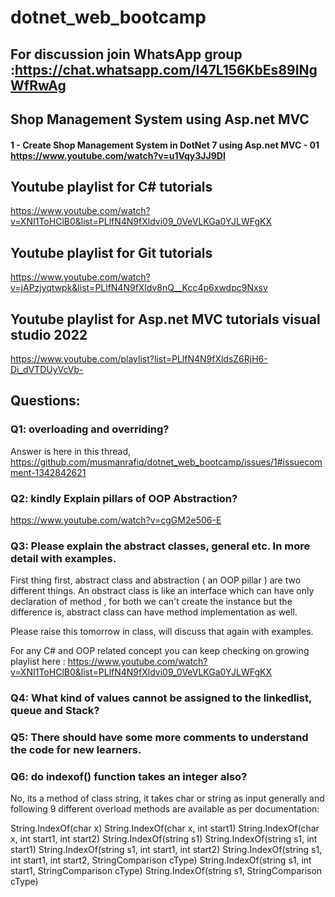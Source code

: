 # dotnet_web_bootcamp

## For discussion join WhatsApp group :https://chat.whatsapp.com/I47L156KbEs89INgWfRwAg 
## Shop Management System using Asp.net MVC
#### 1 - Create Shop Management System in DotNet 7 using Asp.net MVC - 01  https://www.youtube.com/watch?v=u1Vqy3JJ9DI

## Youtube playlist for C# tutorials
https://www.youtube.com/watch?v=XNI1ToHClB0&list=PLlfN4N9fXldvi09_0VeVLKGa0YJLWFgKX

## Youtube playlist for Git tutorials
https://www.youtube.com/watch?v=jAPzjyqtwpk&list=PLlfN4N9fXldv8nQ__Kcc4p6xwdpc9Nxsv

## Youtube playlist for Asp.net MVC tutorials visual studio 2022
https://www.youtube.com/playlist?list=PLlfN4N9fXldsZ6RjH6-Di_dVTDUyVcVb-


## Questions:

### Q1: overloading and overriding?
Answer is here in this thread, https://github.com/musmanrafiq/dotnet_web_bootcamp/issues/1#issuecomment-1342842621

### Q2: kindly Explain pillars of OOP Abstraction?
https://www.youtube.com/watch?v=cgGM2e506-E


### Q3: Please explain the abstract classes, general etc. In more detail with examples.
First thing first, abstract class and abstraction ( an OOP pillar ) are two different things. An obstract class is like an interface which can have only declaration of method , for both we can't create the instance but the difference is, abstract class can have method implementation as well.

Please raise this tomorrow in class, will discuss that again with examples.

For any C# and OOP related concept you can keep checking on growing playlist here : https://www.youtube.com/watch?v=XNI1ToHClB0&list=PLlfN4N9fXldvi09_0VeVLKGa0YJLWFgKX

### Q4: What kind of values cannot be assigned to the linkedlist, queue and Stack?
### Q5: There should have some more comments to understand the code for new learners.
### Q6: do indexof() function takes an integer also?
 No, its a method of class string, it takes char or string as input generally and following 9 different overload methods are available as per documentation:

String.IndexOf(char x)
String.IndexOf(char x, int start1)
String.IndexOf(char x, int start1, int start2)
String.IndexOf(string s1)
String.IndexOf(string s1, int start1)
String.IndexOf(string s1, int start1, int start2)
String.IndexOf(string s1, int start1, int start2, StringComparison cType)
String.IndexOf(string s1, int start1, StringComparison cType)
String.IndexOf(string s1, StringComparison cType)



